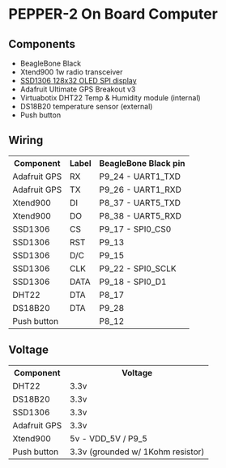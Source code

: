PEPPER-2 On Board Computer
===

## Components

* BeagleBone Black
* Xtend900 1w radio transceiver
* [SSD1306 128x32 OLED SPI display](https://github.com/adafruit/Adafruit_SSD1306)
* Adafruit Ultimate GPS Breakout v3
* Virtuabotix DHT22 Temp & Humidity module (internal)
* DS18B20 temperature sensor (external)
* Push button
## Wiring

<table>
    <tr><th>Component</th><th>Label</th><th>BeagleBone Black pin</th></tr>
    <tr><td>Adafruit GPS</td><td>RX</td><td>P9_24 - UART1_TXD</td></tr>
    <tr><td>Adafruit GPS</td><td>TX</td><td>P9_26 - UART1_RXD</td></tr>
    <tr><td>Xtend900</td><td>DI</td><td>P8_37 - UART5_TXD</td></tr>
    <tr><td>Xtend900</td><td>DO</td><td>P8_38 - UART5_RXD</td></tr>
    <tr><td>SSD1306</td><td>CS</td><td>P9_17 - SPI0_CS0</td></tr>
    <tr><td>SSD1306</td><td>RST</td><td>P9_13</td></tr>
    <tr><td>SSD1306</td><td>D/C</td><td>P9_15</td></tr>
    <tr><td>SSD1306</td><td>CLK</td><td>P9_22 - SPI0_SCLK</td></tr>
    <tr><td>SSD1306</td><td>DATA</td><td>P9_18 - SPI0_D1</td></tr>
    <tr><td>DHT22</td><td>DTA</td><td>P8_17</td></tr>
    <tr><td>DS18B20</td><td>DTA</td><td>P9_28</td></tr>
    <tr><td>Push button</td><td></td><td>P8_12</td></tr>
</table>

## Voltage

<table>
    <tr><th>Component</th><th>Voltage</th></tr>
    <tr><td>DHT22</td><td>3.3v</td></tr>
    <tr><td>DS18B20</td><td>3.3v</td></tr>
    <tr><td>SSD1306</td><td>3.3v</td></tr>
    <tr><td>Adafruit GPS</td><td>3.3v</td></tr>
    <tr><td>Xtend900</td><td>5v - VDD_5V / P9_5</td></tr>
    <tr><td>Push button</td><td>3.3v (grounded w/ 1Kohm resistor)</td></tr>
</table>
